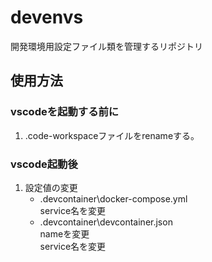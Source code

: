 # devenvs
開発環境用設定ファイル類を管理するリポジトリ

## 使用方法
### vscodeを起動する前に
1. .code-workspaceファイルをrenameする。

### vscode起動後
1. 設定値の変更
    - .devcontainer\docker-compose.yml  
    service名を変更
    - .devcontainer\devcontainer.json  
    nameを変更  
    service名を変更
